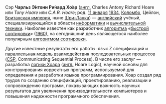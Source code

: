 Сэр **Чарльз Э́нтони Ри́чард Хо́ар** ([англ.](https://ru.wikipedia.org/wiki/%D0%90%D0%BD%D0%B3%D0%BB%D0%B8%D0%B9%D1%81%D0%BA%D0%B8%D0%B9_%D1%8F%D0%B7%D1%8B%D0%BA "Английский язык") Charles Antony Richard Hoare или _Tony Hoare_ или _C.A.R. Hoare_; род. [11 января](https://ru.wikipedia.org/wiki/11_%D1%8F%D0%BD%D0%B2%D0%B0%D1%80%D1%8F "11 января") [1934](https://ru.wikipedia.org/wiki/1934_%D0%B3%D0%BE%D0%B4 "1934 год"), [Коломбо](https://ru.wikipedia.org/wiki/%D0%9A%D0%BE%D0%BB%D0%BE%D0%BC%D0%B1%D0%BE "Коломбо"), Цейлон, [Британская империя](https://ru.wikipedia.org/wiki/%D0%91%D1%80%D0%B8%D1%82%D0%B0%D0%BD%D1%81%D0%BA%D0%B0%D1%8F_%D0%B8%D0%BC%D0%BF%D0%B5%D1%80%D0%B8%D1%8F "Британская империя"), ныне [Шри-Ланка](https://ru.wikipedia.org/wiki/%D0%A8%D1%80%D0%B8-%D0%9B%D0%B0%D0%BD%D0%BA%D0%B0 "Шри-Ланка")) — [английский](https://ru.wikipedia.org/wiki/%D0%92%D0%B5%D0%BB%D0%B8%D0%BA%D0%BE%D0%B1%D1%80%D0%B8%D1%82%D0%B0%D0%BD%D0%B8%D1%8F "Великобритания") учёный, специализирующийся в области [информатики](https://ru.wikipedia.org/wiki/%D0%98%D0%BD%D1%84%D0%BE%D1%80%D0%BC%D0%B0%D1%82%D0%B8%D0%BA%D0%B0 "Информатика") и [вычислительной техники](https://ru.wikipedia.org/wiki/%D0%92%D1%8B%D1%87%D0%B8%D1%81%D0%BB%D0%B8%D1%82%D0%B5%D0%BB%D1%8C%D0%BD%D0%B0%D1%8F_%D1%82%D0%B5%D1%85%D0%BD%D0%B8%D0%BA%D0%B0 "Вычислительная техника"). Наиболее известен как разработчик [алгоритма](https://ru.wikipedia.org/wiki/%D0%90%D0%BB%D0%B3%D0%BE%D1%80%D0%B8%D1%82%D0%BC "Алгоритм") «[быстрой сортировки](https://ru.wikipedia.org/wiki/%D0%91%D1%8B%D1%81%D1%82%D1%80%D0%B0%D1%8F_%D1%81%D0%BE%D1%80%D1%82%D0%B8%D1%80%D0%BE%D0%B2%D0%BA%D0%B0 "Быстрая сортировка")» ([1960](https://ru.wikipedia.org/wiki/1960 "1960")), на сегодняшний день являющегося наиболее популярным [алгоритмом сортировки](https://ru.wikipedia.org/wiki/%D0%90%D0%BB%D0%B3%D0%BE%D1%80%D0%B8%D1%82%D0%BC_%D1%81%D0%BE%D1%80%D1%82%D0%B8%D1%80%D0%BE%D0%B2%D0%BA%D0%B8 "Алгоритм сортировки").

Другие известные результаты его работы: язык Z спецификаций и [параллельная модель взаимодействия](https://ru.wikipedia.org/wiki/%D0%98%D1%81%D1%87%D0%B8%D1%81%D0%BB%D0%B5%D0%BD%D0%B8%D0%B5_%D0%BF%D1%80%D0%BE%D1%86%D0%B5%D1%81%D1%81%D0%BE%D0%B2 "Исчисление процессов") последовательных процессов ([CSP](https://ru.wikipedia.org/wiki/%D0%92%D0%B7%D0%B0%D0%B8%D0%BC%D0%BE%D0%B4%D0%B5%D0%B9%D1%81%D1%82%D0%B2%D1%83%D1%8E%D1%89%D0%B8%D0%B5_%D0%BF%D0%BE%D1%81%D0%BB%D0%B5%D0%B4%D0%BE%D0%B2%D0%B0%D1%82%D0%B5%D0%BB%D1%8C%D0%BD%D1%8B%D0%B5_%D0%BF%D1%80%D0%BE%D1%86%D0%B5%D1%81%D1%81%D1%8B "Взаимодействующие последовательные процессы"), Communicating Sequential Process). В числе его заслуг — разработка [логики Хоара](https://ru.wikipedia.org/wiki/%D0%9B%D0%BE%D0%B3%D0%B8%D0%BA%D0%B0_%D0%A5%D0%BE%D0%B0%D1%80%D0%B0 "Логика Хоара") ([англ.](https://ru.wikipedia.org/wiki/%D0%90%D0%BD%D0%B3%D0%BB%D0%B8%D0%B9%D1%81%D0%BA%D0%B8%D0%B9_%D1%8F%D0%B7%D1%8B%D0%BA "Английский язык") Hoare Logic), научной основы для конструирования корректных программ, используемой для определения и разработки языков программирования. Хоар создал ряд трудов по созданию спецификаций, проектированию, реализации и сопровождению программ, показывающих важность научных результатов для увеличения производительности компьютеров и повышения надежности программного обеспечения.